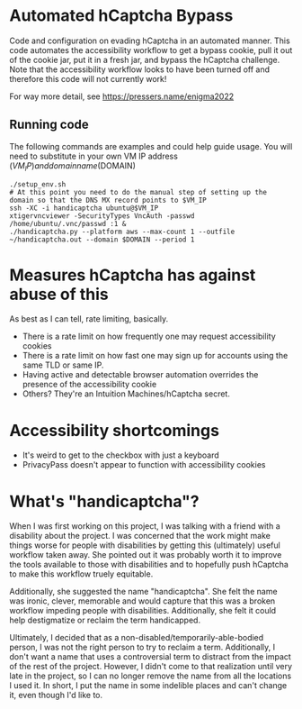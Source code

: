 # Automated hCaptcha Bypass

Code and configuration on evading hCaptcha in an automated manner. This code automates the accessibility workflow to get a bypass cookie, pull it out of the cookie jar, put it in a fresh jar, and bypass the hCaptcha challenge. Note that the accessibility workflow looks to have been turned off and therefore this code will not currently work!

For way more detail, see https://pressers.name/enigma2022

## Running code

The following commands are examples and could help guide usage. You will need to substitute in your own VM IP address ($VM_IP) and domain name ($DOMAIN)

```shell
./setup_env.sh
# At this point you need to do the manual step of setting up the domain so that the DNS MX record points to $VM_IP
ssh -XC -i handicaptcha ubuntu@$VM_IP
xtigervncviewer -SecurityTypes VncAuth -passwd /home/ubuntu/.vnc/passwd :1 &
./handicaptcha.py --platform aws --max-count 1 --outfile ~/handicaptcha.out --domain $DOMAIN --period 1
```

# Measures hCaptcha has against abuse of this

As best as I can tell, rate limiting, basically.

* There is a rate limit on how frequently one may request accessibility cookies
* There is a rate limit on how fast one may sign up for accounts using the same TLD or same IP.
* Having active and detectable browser automation overrides the presence of the accessibility cookie
* Others? They're an Intuition Machines/hCaptcha secret.

# Accessibility shortcomings

* It's weird to get to the checkbox with just a keyboard
* PrivacyPass doesn't appear to function with accessibility cookies

# What's "handicaptcha"?

When I was first working on this project, I was talking with a friend with a disability about the project. I was concerned that the work might make things worse for people with disabilities by getting this (ultimately) useful workflow taken away. She pointed out it was probably worth it to improve the tools available to those with disabilities and to hopefully push hCaptcha to make this workflow truely equitable.

Additionally, she suggested the name "handicaptcha". She felt the name was ironic, clever, memorable and would capture that this was a broken workflow impeding people with disabilities. Additionally, she felt it could help destigmatize or reclaim the term handicapped.

Ultimately, I decided that as a non-disabled/temporarily-able-bodied person, I was not the right person to try to reclaim a term. Additionally, I don't want a name that uses a controversial term to distract from the impact of the rest of the project. However, I didn't come to that realization until very late in the project, so I can no longer remove the name from all the locations I used it. In short, I put the name in some indelible places and can't change it, even though I'd like to.
